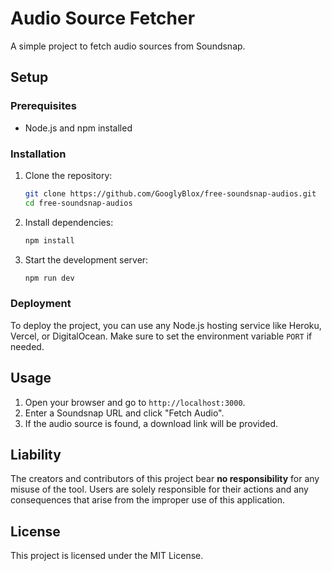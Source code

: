 # Audio Source Fetcher

A simple project to fetch audio sources from Soundsnap.

## Setup

### Prerequisites
- Node.js and npm installed

### Installation

1. Clone the repository:
    ```bash
    git clone https://github.com/GooglyBlox/free-soundsnap-audios.git 
    cd free-soundsnap-audios
    ```

2. Install dependencies:
    ```bash
    npm install
    ```

3. Start the development server:
    ```bash
    npm run dev
    ```

### Deployment

To deploy the project, you can use any Node.js hosting service like Heroku, Vercel, or DigitalOcean. Make sure to set the environment variable `PORT` if needed.

## Usage

1. Open your browser and go to `http://localhost:3000`.
2. Enter a Soundsnap URL and click "Fetch Audio".
3. If the audio source is found, a download link will be provided.

## Liability

The creators and contributors of this project bear **no responsibility** for any misuse of the tool. Users are solely responsible for their actions and any consequences that arise from the improper use of this application.


## License

This project is licensed under the MIT License.
